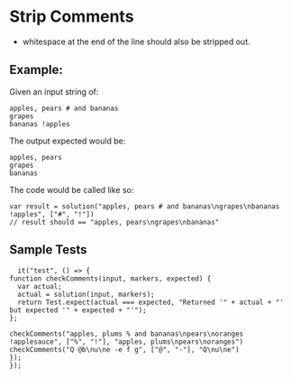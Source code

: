 # Strip Comments

- whitespace at the end of the line should also be stripped out.

## Example:

Given an input string of:

```
apples, pears # and bananas
grapes
bananas !apples
```

The output expected would be:

```
apples, pears
grapes
bananas
```

The code would be called like so:

```
var result = solution("apples, pears # and bananas\ngrapes\nbananas !apples", ["#", "!"])
// result should == "apples, pears\ngrapes\nbananas"
```

## Sample Tests

```describe("Tests", () => {
  it("test", () => {
function checkComments(input, markers, expected) {
  var actual;
  actual = solution(input, markers);
  return Test.expect(actual === expected, "Returned '" + actual + "' but expected '" + expected + "'");
};

checkComments("apples, plums % and bananas\npears\noranges !applesauce", ["%", "!"], "apples, plums\npears\noranges")
checkComments("Q @b\nu\ne -e f g", ["@", "-"], "Q\nu\ne")
});
});
```
